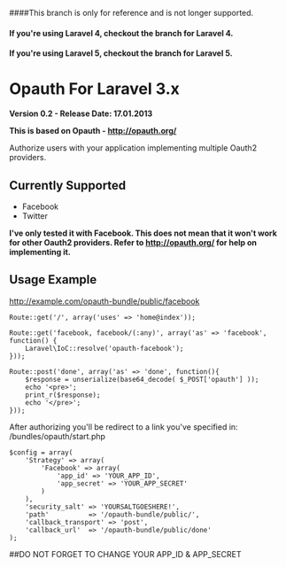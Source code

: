####This branch is only for reference and is not longer supported.
#### If you're using Laravel 4, checkout the branch for Laravel 4.
#### If you're using Laravel 5, checkout the branch for Laravel 5.
# Opauth For Laravel 3.x
__Version 0.2 - Release Date: 17.01.2013__

**This is based on Opauth - http://opauth.org/**

Authorize users with your application implementing multiple Oauth2 providers.

## Currently Supported

- Facebook
- Twitter

**I've only tested it with Facebook. This does not mean that it won't work for other Oauth2 providers. Refer to http://opauth.org/ for help on implementing it.**

## Usage Example

http://example.com/opauth-bundle/public/facebook

```
Route::get('/', array('uses' => 'home@index'));

Route::get('facebook, facebook/(:any)', array('as' => 'facebook', function() {
	Laravel\IoC::resolve('opauth-facebook');
}));

Route::post('done', array('as' => 'done', function(){
	$response = unserialize(base64_decode( $_POST['opauth'] ));
    echo '<pre>';
    print_r($response);
    echo '</pre>';
}));
```

After authorizing you'll be redirect to a link you've specified in:
/bundles/opauth/start.php

```
$config = array(
	'Strategy' => array(
		'Facebook' => array(
			'app_id' => 'YOUR_APP_ID',
			'app_secret' => 'YOUR_APP_SECRET'
		)		
	),
	'security_salt'	=> 'YOURSALTGOESHERE!',
	'path' 			=> '/opauth-bundle/public/',
	'callback_transport' => 'post',
	'callback_url'	=> '/opauth-bundle/public/done'
);
```
 
##DO NOT FORGET TO CHANGE YOUR APP_ID & APP_SECRET